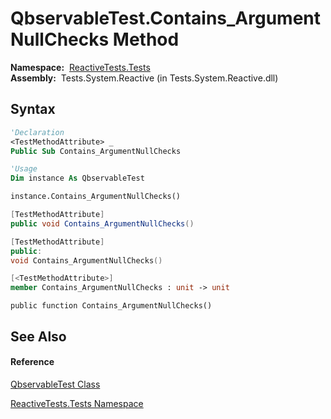 # QbservableTest.Contains\_ArgumentNullChecks Method

**Namespace:**  [ReactiveTests.Tests](ReactiveTests.Tests\ReactiveTests.Tests.md)  
**Assembly:**  Tests.System.Reactive (in Tests.System.Reactive.dll)

## Syntax

```vb
'Declaration
<TestMethodAttribute> _
Public Sub Contains_ArgumentNullChecks
```

```vb
'Usage
Dim instance As QbservableTest

instance.Contains_ArgumentNullChecks()
```

```csharp
[TestMethodAttribute]
public void Contains_ArgumentNullChecks()
```

```c++
[TestMethodAttribute]
public:
void Contains_ArgumentNullChecks()
```

```fsharp
[<TestMethodAttribute>]
member Contains_ArgumentNullChecks : unit -> unit 
```

```jscript
public function Contains_ArgumentNullChecks()
```

## See Also

#### Reference

[QbservableTest Class](QbservableTest\QbservableTest.md)

[ReactiveTests.Tests Namespace](ReactiveTests.Tests\ReactiveTests.Tests.md)




